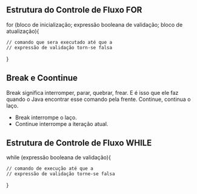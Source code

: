 ## Estrutura do Controle de Fluxo FOR

for (bloco de inicialização; expressão booleana de validação; bloco de atualização){

    // comando que sera executado até que a
    // expressão de validação torn-se falsa

}

## Break e Coontinue
Break significa interromper, parar, quebrar, frear. E é isso que ele faz quando o Java encontrar esse comando pela frente. Continue, continua o laço.
 - Break interrompe o laço.
 - Continue interrompe a iteração atual.

 ## Estrutura de Controle de Fluxo WHILE

 while (expressão booleana de validação){

    // comando de execução até que a 
    // expressão de validação torne-se falsa
    
 }
